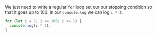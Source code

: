 We just need to write a regular `for` loop set our our stopping condition so that it goes up to 100. In our `console.log` we can log `i * 2`.

```js
for (let i = 1; i <= 100; i += 1) {
  console.log(i * 2);
}
```
